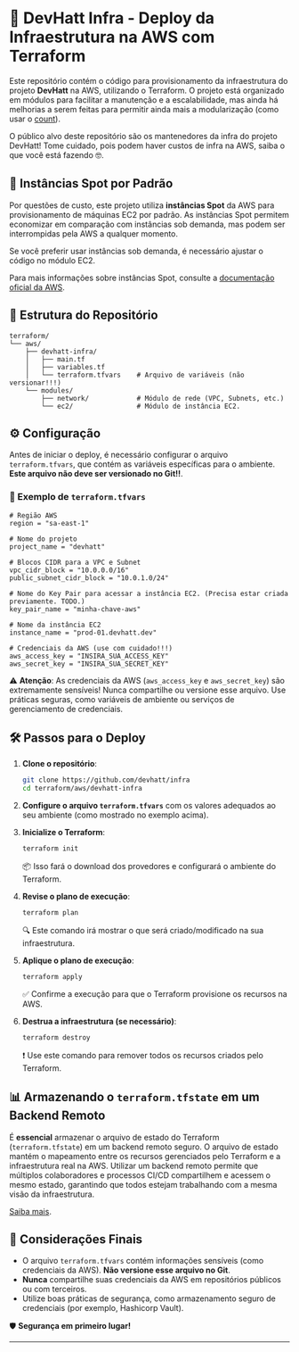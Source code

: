 # 🚀 DevHatt Infra - Deploy da Infraestrutura na AWS com Terraform

Este repositório contém o código para provisionamento da infraestrutura do projeto **DevHatt** na AWS, utilizando o Terraform. O projeto está organizado em módulos para facilitar a manutenção e a escalabilidade, mas ainda há melhorias a serem feitas para permitir ainda mais a modularização (como usar o [count](https://developer.hashicorp.com/terraform/language/meta-arguments/count)).

O público alvo deste repositório são os mantenedores da infra do projeto DevHatt! Tome cuidado, pois podem haver custos de infra na AWS, saiba o que você está fazendo 🤓.

## 💸 Instâncias Spot por Padrão

Por questões de custo, este projeto utiliza **instâncias Spot** da AWS para provisionamento de máquinas EC2 por padrão. As instâncias Spot permitem economizar em comparação com instâncias sob demanda, mas podem ser interrompidas pela AWS a qualquer momento.

Se você preferir usar instâncias sob demanda, é necessário ajustar o código no módulo EC2.

Para mais informações sobre instâncias Spot, consulte a [documentação oficial da AWS](https://docs.aws.amazon.com/pt_br/AWSEC2/latest/UserGuide/using-spot-instances.html).

## 📁 Estrutura do Repositório

```plain
terraform/
└── aws/
    ├── devhatt-infra/
    │   ├── main.tf
    │   ├── variables.tf
    │   └── terraform.tfvars    # Arquivo de variáveis (não versionar!!!)
    └── modules/
        ├── network/            # Módulo de rede (VPC, Subnets, etc.)
        └── ec2/                # Módulo de instância EC2.

```

## ⚙️ Configuração

Antes de iniciar o deploy, é necessário configurar o arquivo `terraform.tfvars`, que contém as variáveis específicas para o ambiente. **Este arquivo não deve ser versionado no Git!!**.

### 📄 Exemplo de `terraform.tfvars`

```hcl
# Região AWS
region = "sa-east-1"

# Nome do projeto
project_name = "devhatt"

# Blocos CIDR para a VPC e Subnet
vpc_cidr_block = "10.0.0.0/16"
public_subnet_cidr_block = "10.0.1.0/24"

# Nome do Key Pair para acessar a instância EC2. (Precisa estar criada previamente. TODO.)
key_pair_name = "minha-chave-aws"

# Nome da instância EC2
instance_name = "prod-01.devhatt.dev"

# Credenciais da AWS (use com cuidado!!!)
aws_access_key = "INSIRA_SUA_ACCESS_KEY"
aws_secret_key = "INSIRA_SUA_SECRET_KEY"

```

⚠️ **Atenção**: As credenciais da AWS (`aws_access_key` e `aws_secret_key`) são extremamente sensíveis! Nunca compartilhe ou versione esse arquivo. Use práticas seguras, como variáveis de ambiente ou serviços de gerenciamento de credenciais.

## 🛠️ Passos para o Deploy

1. **Clone o repositório**:

   ```bash
   git clone https://github.com/devhatt/infra
   cd terraform/aws/devhatt-infra
   ```

2. **Configure o arquivo `terraform.tfvars`** com os valores adequados ao seu ambiente (como mostrado no exemplo acima).

3. **Inicialize o Terraform**:

   ```bash
   terraform init
   ```

   📦 Isso fará o download dos provedores e configurará o ambiente do Terraform.

4. **Revise o plano de execução**:

   ```bash
   terraform plan
   ```

   🔍 Este comando irá mostrar o que será criado/modificado na sua infraestrutura.

5. **Aplique o plano de execução**:

   ```bash
   terraform apply
   ```

   ✅ Confirme a execução para que o Terraform provisione os recursos na AWS.

6. **Destrua a infraestrutura (se necessário)**:

   ```bash
   terraform destroy
   ```

   ❗ Use este comando para remover todos os recursos criados pelo Terraform.

## 📊 Armazenando o `terraform.tfstate` em um Backend Remoto

É **essencial** armazenar o arquivo de estado do Terraform (`terraform.tfstate`) em um backend remoto seguro. O arquivo de estado mantém o mapeamento entre os recursos gerenciados pelo Terraform e a infraestrutura real na AWS. Utilizar um backend remoto permite que múltiplos colaboradores e processos CI/CD compartilhem e acessem o mesmo estado, garantindo que todos estejam trabalhando com a mesma visão da infraestrutura.

[Saiba mais](https://spacelift.io/blog/terraform-state).

## 📝 Considerações Finais

- O arquivo `terraform.tfvars` contém informações sensíveis (como credenciais da AWS). **Não versione esse arquivo no Git**. 
- **Nunca** compartilhe suas credenciais da AWS em repositórios públicos ou com terceiros.
- Utilize boas práticas de segurança, como armazenamento seguro de credenciais (por exemplo, Hashicorp Vault).

🛡️ **Segurança em primeiro lugar!**

---
